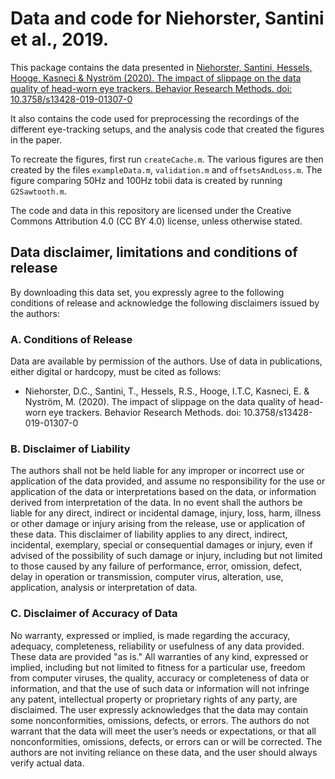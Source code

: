 # Data and code for Niehorster, Santini et al., 2019.

This package contains the data presented in [Niehorster, Santini, Hessels, Hooge, Kasneci & Nyström (2020). The impact of slippage on the data quality of head-worn eye trackers. Behavior Research Methods. doi: 10.3758/s13428-019-01307-0](https://doi.org/10.3758/s13428-019-01307-0)

It also contains the code used for preprocessing the recordings of the different eye-tracking setups, and the analysis code that created the figures in the paper.

To recreate the figures, first run `createCache.m`. The various figures are then created by the files `exampleData.m`, `validation.m` and `offsetsAndLoss.m`.
The figure comparing 50Hz and 100Hz tobii data is created by running `G2Sawtooth.m`.

The code and data in this repository are licensed under the Creative Commons Attribution 4.0 (CC BY 4.0) license, unless otherwise stated.




## Data disclaimer, limitations and conditions of release
By downloading this data set, you expressly agree to the following conditions of release and acknowledge the following disclaimers issued by the authors:

### A. Conditions of Release
Data are available by permission of the authors. Use of data in publications, either digital or hardcopy, must be cited as follows: 
- Niehorster, D.C., Santini, T., Hessels, R.S., Hooge, I.T.C, Kasneci, E. & Nyström, M. (2020). The impact of slippage on the data quality of head-worn eye trackers. Behavior Research Methods. doi: 10.3758/s13428-019-01307-0

### B. Disclaimer of Liability
The authors shall not be held liable for any improper or incorrect use or application of the data provided, and assume no responsibility for the use or application of the data or interpretations based on the data, or information derived from interpretation of the data. In no event shall the authors be liable for any direct, indirect or incidental damage, injury, loss, harm, illness or other damage or injury arising from the release, use or application of these data. This disclaimer of liability applies to any direct, indirect, incidental, exemplary, special or consequential damages or injury, even if advised of the possibility of such damage or injury, including but not limited to those caused by any failure of performance, error, omission, defect, delay in operation or transmission, computer virus, alteration, use, application, analysis or interpretation of data.

### C. Disclaimer of Accuracy of Data
No warranty, expressed or implied, is made regarding the accuracy, adequacy, completeness, reliability or usefulness of any data provided. These data are provided "as is." All warranties of any kind, expressed or implied, including but not limited to fitness for a particular use, freedom from computer viruses, the quality, accuracy or completeness of data or information, and that the use of such data or information will not infringe any patent, intellectual property or proprietary rights of any party, are disclaimed. The user expressly acknowledges that the data may contain some nonconformities, omissions, defects, or errors. The authors do not warrant that the data will meet the user’s needs or expectations, or that all nonconformities, omissions, defects, or errors can or will be corrected. The authors are not inviting reliance on these data, and the user should always verify actual data.
